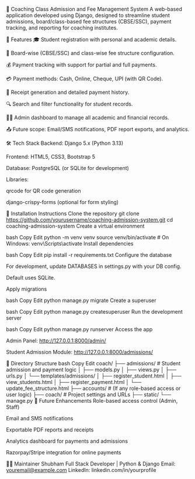 🏫 Coaching Class Admission and Fee Management System
A web-based application developed using Django, designed to streamline student admissions, board/class-based fee structures (CBSE/SSC), payment tracking, and reporting for coaching institutes.

📌 Features
🎓 Student registration with personal and academic details.

🧾 Board-wise (CBSE/SSC) and class-wise fee structure configuration.

💰 Payment tracking with support for partial and full payments.

💳 Payment methods: Cash, Online, Cheque, UPI (with QR Code).

📄 Receipt generation and detailed payment history.

🔍 Search and filter functionality for student records.

🧑‍💼 Admin dashboard to manage all academic and financial records.

📤 Future scope: Email/SMS notifications, PDF report exports, and analytics.

🛠️ Tech Stack
Backend: Django 5.x (Python 3.13)

Frontend: HTML5, CSS3, Bootstrap 5

Database: PostgreSQL (or SQLite for development)

Libraries:

qrcode for QR code generation

django-crispy-forms (optional for form styling)

🚀 Installation Instructions
Clone the repository
git clone https://github.com/yourusername/coaching-admission-system.git
cd coaching-admission-system
Create a virtual environment

bash
Copy
Edit
python -m venv venv
source venv/bin/activate  # On Windows: venv\Scripts\activate
Install dependencies

bash
Copy
Edit
pip install -r requirements.txt
Configure the database

For development, update DATABASES in settings.py with your DB config.

Default uses SQLite.

Apply migrations

bash
Copy
Edit
python manage.py migrate
Create a superuser

bash
Copy
Edit
python manage.py createsuperuser
Run the development server

bash
Copy
Edit
python manage.py runserver
Access the app

Admin Panel: http://127.0.0.1:8000/admin/

Student Admission Module: http://127.0.0.1:8000/admissions/

📁 Directory Structure
bash
Copy
Edit
coach/
├── admissions/               # Student admission and payment logic
│   ├── models.py
│   ├── views.py
│   ├── urls.py
│   └── templates/admissions/
│       ├── register_student.html
│       ├── view_students.html
│       ├── register_payment.html
│       └── update_fee_structure.html
├── accounts/                 # (If any role-based access or user logic)
├── coach/                    # Project settings and URLs
├── static/
└── manage.py
🧪 Future Enhancements
 Role-based access control (Admin, Staff)

 Email and SMS notifications

 Exportable PDF reports and receipts

 Analytics dashboard for payments and admissions

 Razorpay/Stripe integration for online payments

🙋‍♂️ Maintainer
Shubham
Full Stack Developer | Python & Django
Email: youremail@example.com
LinkedIn: linkedin.com/in/yourprofile

